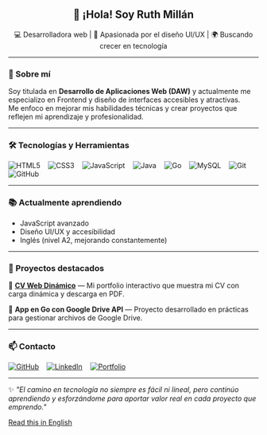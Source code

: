 <h2 align="center">👋 ¡Hola! Soy Ruth Millán</h2>

<p align="center">
💻 Desarrolladora web | 🎨 Apasionada por el diseño UI/UX | 🌍 Buscando crecer en tecnología
</p>

---

### 🚀 Sobre mí

Soy titulada en **Desarrollo de Aplicaciones Web (DAW)** y actualmente me especializo en Frontend y diseño de interfaces accesibles y atractivas.  
Me enfoco en mejorar mis habilidades técnicas y crear proyectos que reflejen mi aprendizaje y profesionalidad.

---

### 🛠️ Tecnologías y Herramientas

![HTML5](https://img.shields.io/badge/HTML5-E34F26?style=flat-square&logo=html5&logoColor=white) &nbsp;&nbsp; 
![CSS3](https://img.shields.io/badge/CSS3-1572B6?style=flat-square&logo=css3&logoColor=white) &nbsp;&nbsp; 
![JavaScript](https://img.shields.io/badge/JavaScript-F7DF1E?style=flat-square&logo=javascript&logoColor=black) &nbsp;&nbsp; 
![Java](https://img.shields.io/badge/Java-007396?style=flat-square&logo=java&logoColor=white) &nbsp;&nbsp; 
![Go](https://img.shields.io/badge/Go-00ADD8?style=flat-square&logo=go&logoColor=white) &nbsp;&nbsp; 
![MySQL](https://img.shields.io/badge/MySQL-4479A1?style=flat-square&logo=mysql&logoColor=white) &nbsp;&nbsp; 
![Git](https://img.shields.io/badge/Git-F05032?style=flat-square&logo=git&logoColor=white) &nbsp;&nbsp; 
![GitHub](https://img.shields.io/badge/GitHub-181717?style=flat-square&logo=github&logoColor=white)

---

### 📚 Actualmente aprendiendo
- JavaScript avanzado 
- Diseño UI/UX y accesibilidad  
- Inglés (nivel A2, mejorando constantemente)

---

### 📌 Proyectos destacados

🔹 **[CV Web Dinámico](https://portfolio-ruth.vercel.app)** — Mi portfolio interactivo que muestra mi CV con carga dinámica y descarga en PDF.

🔹 **App en Go con Google Drive API** — Proyecto desarrollado en prácticas para gestionar archivos de Google Drive.

---

### 📫 Contacto

[![GitHub](https://img.shields.io/badge/GitHub-181717?style=flat&logo=github&logoColor=white)](https://github.com/Ruthmp)  &nbsp;&nbsp;&nbsp;[![LinkedIn](https://img.shields.io/badge/LinkedIn-0A66C2?style=flat&logo=linkedin&logoColor=white)](https://www.linkedin.com/in/ruth-millan-piqueras/)  &nbsp;&nbsp;&nbsp;[![Portfolio](https://img.shields.io/badge/Portfolio-%2300C853.svg?style=flat&logo=aboutme&logoColor=white)](https://portfolio-ruth.vercel.app)


---

✨ *"El camino en tecnología no siempre es fácil ni lineal, pero continúo aprendiendo y esforzándome para aportar valor real en cada proyecto que emprendo."*

[Read this in English](README-en.md)
